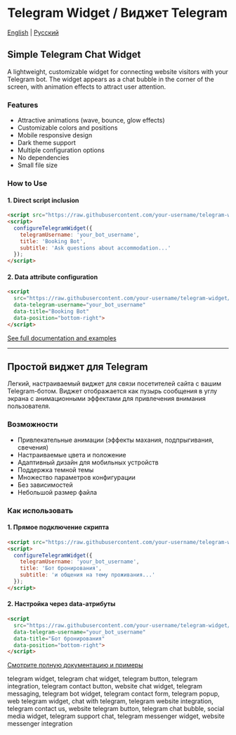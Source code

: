 # Telegram Widget / Виджет Telegram

[English](#english) | [Русский](#russian)

<a name="english"></a>
## Simple Telegram Chat Widget

A lightweight, customizable widget for connecting website visitors with your Telegram bot. The widget appears as a chat bubble in the corner of the screen, with animation effects to attract user attention.

### Features
- Attractive animations (wave, bounce, glow effects)
- Customizable colors and positions
- Mobile responsive design
- Dark theme support
- Multiple configuration options
- No dependencies
- Small file size

### How to Use

#### 1. Direct script inclusion
```html
<script src="https://raw.githubusercontent.com/your-username/telegram-widget/main/simple-telegram-widget.js"></script>
<script>
  configureTelegramWidget({
    telegramUsername: 'your_bot_username',
    title: 'Booking Bot',
    subtitle: 'Ask questions about accommodation...'
  });
</script>
```

#### 2. Data attribute configuration
```html
<script 
  src="https://raw.githubusercontent.com/your-username/telegram-widget/main/simple-telegram-widget.js"
  data-telegram-username="your_bot_username"
  data-title="Booking Bot"
  data-position="bottom-right">
</script>
```

[See full documentation and examples](https://github.com/your-username/telegram-widget/blob/main/docs/en/README.md)

---

<a name="russian"></a>
## Простой виджет для Telegram

Легкий, настраиваемый виджет для связи посетителей сайта с вашим Telegram-ботом. Виджет отображается как пузырь сообщения в углу экрана с анимационными эффектами для привлечения внимания пользователя.

### Возможности
- Привлекательные анимации (эффекты махания, подпрыгивания, свечения)
- Настраиваемые цвета и положение
- Адаптивный дизайн для мобильных устройств
- Поддержка темной темы
- Множество параметров конфигурации
- Без зависимостей
- Небольшой размер файла

### Как использовать

#### 1. Прямое подключение скрипта
```html
<script src="https://raw.githubusercontent.com/your-username/telegram-widget/main/simple-telegram-widget.js"></script>
<script>
  configureTelegramWidget({
    telegramUsername: 'your_bot_username',
    title: 'Бот бронирования',
    subtitle: 'и общения на тему проживания...'
  });
</script>
```

#### 2. Настройка через data-атрибуты
```html
<script 
  src="https://raw.githubusercontent.com/your-username/telegram-widget/main/simple-telegram-widget.js"
  data-telegram-username="your_bot_username"
  data-title="Бот бронирования"
  data-position="bottom-right">
</script>
```

[Смотрите полную документацию и примеры](https://github.com/Doc-Code/web-widget-telegram/blob/main/docs/ru/README.md)


telegram widget, telegram chat widget, telegram button, telegram integration, telegram contact button, website chat widget, telegram messaging, telegram bot widget, telegram contact form, telegram popup, web telegram widget, chat with telegram, telegram website integration, telegram contact us, website telegram button, telegram chat bubble, social media widget, telegram support chat, telegram messenger widget, website messenger integration

